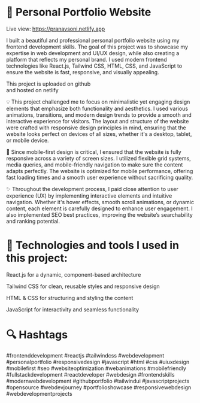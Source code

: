 # 🚀 Personal Portfolio Website

Live view: https://pranavsoni.netlify.app

I built a beautiful and professional personal portfolio website using my frontend development skills. The goal of this project was to showcase my expertise in web development and UI/UX design, while also creating a platform that reflects my personal brand. I used modern frontend technologies like React.js, Tailwind CSS, HTML, CSS, and JavaScript to ensure the website is fast, responsive, and visually appealing. 

This project is uploaded on github <br />
and hosted on netlify

💡 This project challenged me to focus on minimalistic yet engaging design elements that emphasize both functionality and aesthetics. I used various animations, transitions, and modern design trends to provide a smooth and interactive experience for visitors. The layout and structure of the website were crafted with responsive design principles in mind, ensuring that the website looks perfect on devices of all sizes, whether it's a desktop, tablet, or mobile device.

📱 Since mobile-first design is critical, I ensured that the website is fully responsive across a variety of screen sizes. I utilized flexible grid systems, media queries, and mobile-friendly navigation to make sure the content adapts perfectly. The website is optimized for mobile performance, offering fast loading times and a smooth user experience without sacrificing quality.

✨ Throughout the development process, I paid close attention to user experience (UX) by implementing interactive elements and intuitive navigation. Whether it's hover effects, smooth scroll animations, or dynamic content, each element is carefully designed to enhance user engagement. I also implemented SEO best practices, improving the website’s searchability and ranking potential.

# 🔧 Technologies and tools I used in this project:

React.js for a dynamic, component-based architecture

Tailwind CSS for clean, reusable styles and responsive design

HTML & CSS for structuring and styling the content

JavaScript for interactivity and seamless functionality


# 🔍 Hashtags

#frontenddevelopment #reactjs #tailwindcss #webdevelopment #personalportfolio #responsivedesign #javascript #html #css #uiuxdesign #mobilefirst #seo #websiteoptimization #webanimations #mobilefriendly #fullstackdevelopment #reactdeveloper #webdesign #frontendskills #modernwebdevelopment #githubportfolio #tailwindui #javascriptprojects #opensource #webdevjourney #portfolioshowcase #responsivewebdesign #webdevelopmentprojects
